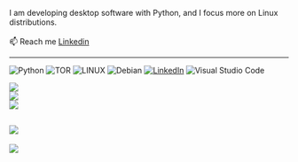 I am developing desktop software with Python, and I focus more on Linux distributions.
<br><br>📫 Reach me [Linkedin](https://www.linkedin.com/in/burak-t%C3%BCys%C3%BCz-a40b48302)

---

![Python](https://img.shields.io/badge/python-3670A0?style=for-the-badge&logo=python&logoColor=ffdd54) ![TOR](https://img.shields.io/badge/tor-%237E4798.svg?style=for-the-badge&logo=tor-project&logoColor=white) ![LINUX](https://img.shields.io/badge/Linux-FCC624?style=for-the-badge&logo=linux&logoColor=black) ![Debian](https://img.shields.io/badge/Debian-D70A53?style=for-the-badge&logo=debian&logoColor=white)
[![LinkedIn](https://img.shields.io/badge/linkedin-%230077B5.svg?style=for-the-badge&logo=linkedin&logoColor=white)](https://www.linkedin.com/in/burak-t%C3%BCys%C3%BCz-a40b48302) 
![Visual Studio Code](https://img.shields.io/badge/Visual%20Studio%20Code-0078d7.svg?style=for-the-badge&logo=visual-studio-code&logoColor=white)


![](https://github-readme-stats.vercel.app/api?username=BurakTuysuz&theme=dark&hide_border=false&include_all_commits=true&count_private=true)<br/>
![](https://github-readme-streak-stats.herokuapp.com/?user=BurakTuysuz&theme=dark&hide_border=false)<br/>
![](https://github-readme-stats.vercel.app/api/top-langs/?username=BurakTuysuz&theme=dark&hide_border=false&include_all_commits=true&count_private=true&layout=compact)


![](https://github-contributor-stats.vercel.app/api?username=BurakTuysuz&limit=5&theme=dark&combine_all_yearly_contributions=true)
---

![](https://komarev.com/ghpvc/?username=BurakTuysuz&color=blueviolet)
